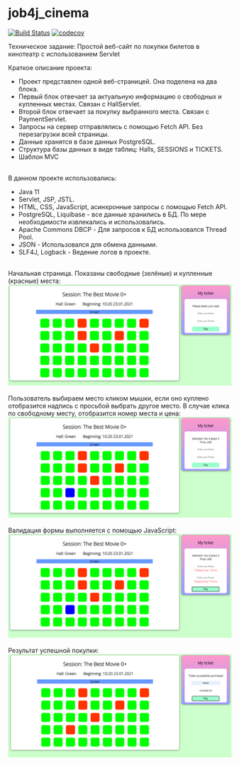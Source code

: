 # job4j_cinema
[![Build Status](https://travis-ci.com/VitaliyNasypov/job4j_cinema.svg?branch=master)](https://travis-ci.com/VitaliyNasypov/job4j_cinema)
[![codecov](https://codecov.io/gh/VitaliyNasypov/job4j_cinema/branch/master/graph/badge.svg?token=FD1KJ9IO3Z)](https://codecov.io/gh/VitaliyNasypov/job4j_cinema)

Техническое задание: Простой веб-сайт по покупки билетов в кинотеатр с использованием Servlet

Краткое описание проекта:
- Проект представлен одной веб-страницей. Она поделена на два блока. 
- Первый блок отвечает за актуальную информацию о свободных и купленных местах. Связан с HallServlet.
- Второй блок отвечает за покупку выбранного места. Связан с PaymentServlet.
- Запросы на сервер отправлялись с помощью Fetch API. Без перезагрузки всей страницы.
- Данные хранятся в базе данных PostgreSQL.
- Структура базы данных в виде таблиц: Halls, SESSIONS и TICKETS.   
- Шаблон MVC
  <br>
  <br>


В данном проекте использовались:
- Java 11
- Servlet, JSP, JSTL.
- HTML, CSS, JavaScript, асинхронные запросы с помощью Fetch API.
- PostgreSQL, Liquibase - все данные хранились в БД. По мере необходимости извлекались и использовались.
- Apache Commons DBCP - Для запросов к БД использовался Thread Pool.
- JSON - Использовался для обмена данными.
- SLF4J, Logback - Ведение логов в проекте.
  <br>
  <br>


Начальная страница. Показаны свободные (зелёные) и купленные (красные) места:
![](images/main.png)
<br><br>
Пользователь выбираем место кликом мышки, если оно куплено отобразится надпись с просьбой выбрать другое место. В случае клика по свободному месту, отобразится номер места и цена:
![](images/select_seat.png)
<br><br>
Валидация формы выполняется с помощью JavaScript:
![](images/validate_form.png)
<br><br>
Результат успешной покупки:
![](images/successful_purchase.png)
